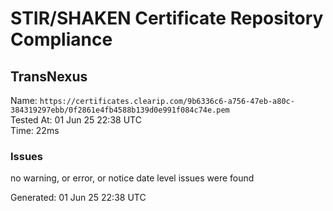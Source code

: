 # STIR/SHAKEN Certificate Repository Compliance

## TransNexus

Name: `https://certificates.clearip.com/9b6336c6-a756-47eb-a80c-384319297ebb/0f2861e4fb4588b139d0e991f084c74e.pem`\
Tested At: 01 Jun 25 22:38 UTC\
Time: 22ms

### Issues

no warning, or error, or notice date level issues were found

Generated: 01 Jun 25 22:38 UTC